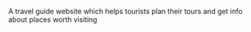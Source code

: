 A travel guide website which helps tourists plan their tours and get info about places worth visiting
